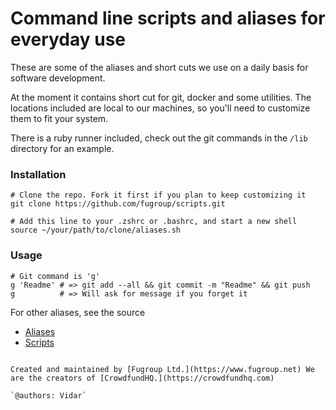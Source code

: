 # Command line scripts and aliases for everyday use

These are some of the aliases and short cuts we use on a daily basis for software development.

At the moment it contains short cut for git, docker and some utilities. The locations included are local to our machines, so you'll need to customize them to fit your system.

There is a ruby runner included, check out the git commands in the `/lib` directory for an example.

### Installation
```
# Clone the repo. Fork it first if you plan to keep customizing it
git clone https://github.com/fugroup/scripts.git

# Add this line to your .zshrc or .bashrc, and start a new shell
source ~/your/path/to/clone/aliases.sh
```
### Usage
```
# Git command is 'g'
g 'Readme' # => git add --all && git commit -m "Readme" && git push
g          # => Will ask for message if you forget it
```

For other aliases, see the source
* [Aliases](https://github.com/fugroup/scripts/blob/master/aliases.sh)
* [Scripts](https://github.com/fugroup/scripts/tree/master/lib)
```

Created and maintained by [Fugroup Ltd.](https://www.fugroup.net) We are the creators of [CrowdfundHQ.](https://crowdfundhq.com)

`@authors: Vidar`
